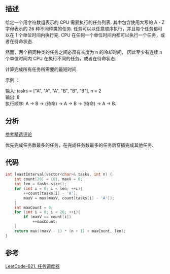 ## 描述
给定一个用字符数组表示的 CPU 需要执行的任务列表.
其中包含使用大写的 A - Z 字母表示的 26 种不同种类的任务.
任务可以以任意顺序执行，并且每个任务都可以在 1 个单位时间内执行完.
CPU 在任何一个单位时间内都可以执行一个任务，或者在待命状态.

然而，两个相同种类的任务之间必须有长度为 n 的冷却时间，
因此至少有连续 n 个单位时间内 CPU 在执行不同的任务，或者在待命状态.

计算完成所有任务所需要的最短时间.

示例 ：

输入: tasks = ["A", "A", "A", "B", "B", "B"], n = 2       
输出: 8       
执行顺序: A -> B -> (待命) -> A -> B -> (待命) -> A -> B.       

## 分析

<a href = "https://leetcode-cn.com/problems/task-scheduler/comments/">参考精选评论</a>

优先完成任务数最多的任务，在完成任务数最多的任务后穿插完成其他任务.

## 代码

```cpp
int leastInterval(vector<char>& tasks, int n) {
    int count[26] = {0}, maxV = 0;
    int len = tasks.size();
    for (int i = 0; i < len; ++i){
        ++count[tasks[i] - 'A'];
        maxV = max(maxV, count[tasks[i] - 'A']);
    }
    int maxCount = 0;
    for (int i = 0; i < 26; ++i){
        if (maxV == count[i])
            ++maxCount;
    }
    return max((maxV - 1) * (n + 1) + maxCount, len);
}
```

## 参考
[LeetCode-621. 任务调度器](https://leetcode-cn.com/problems/task-scheduler/)